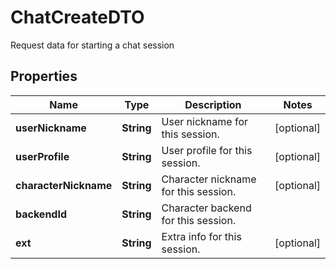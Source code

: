 

# ChatCreateDTO

Request data for starting a chat session

## Properties

| Name | Type | Description | Notes |
|------------ | ------------- | ------------- | -------------|
|**userNickname** | **String** | User nickname for this session. |  [optional] |
|**userProfile** | **String** | User profile for this session. |  [optional] |
|**characterNickname** | **String** | Character nickname for this session. |  [optional] |
|**backendId** | **String** | Character backend for this session. |  |
|**ext** | **String** | Extra info for this session. |  [optional] |



